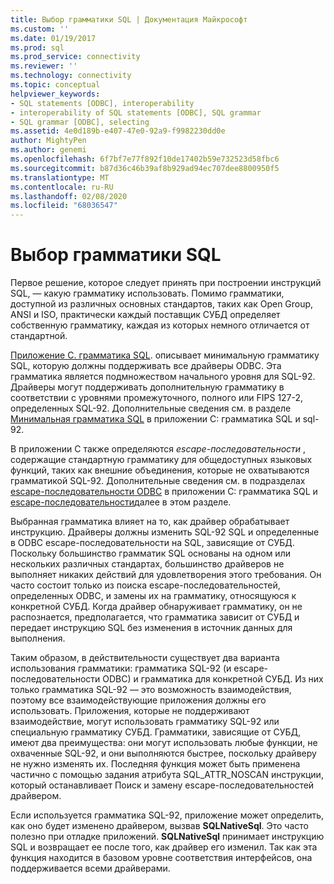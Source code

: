 ```yaml
---
title: Выбор грамматики SQL | Документация Майкрософт
ms.custom: ''
ms.date: 01/19/2017
ms.prod: sql
ms.prod_service: connectivity
ms.reviewer: ''
ms.technology: connectivity
ms.topic: conceptual
helpviewer_keywords:
- SQL statements [ODBC], interoperability
- interoperability of SQL statements [ODBC], SQL grammar
- SQL grammar [ODBC], selecting
ms.assetid: 4e0d189b-e407-47e0-92a9-f9982230dd0e
author: MightyPen
ms.author: genemi
ms.openlocfilehash: 6f7bf7e77f892f10de17402b59e732523d58fbc6
ms.sourcegitcommit: b87d36c46b39af8b929ad94ec707dee8800950f5
ms.translationtype: MT
ms.contentlocale: ru-RU
ms.lasthandoff: 02/08/2020
ms.locfileid: "68036547"
---
```

# <a name="choosing-an-sql-grammar"></a>Выбор грамматики SQL
Первое решение, которое следует принять при построении инструкций SQL, — какую грамматику использовать. Помимо грамматики, доступной из различных основных стандартов, таких как Open Group, ANSI и ISO, практически каждый поставщик СУБД определяет собственную грамматику, каждая из которых немного отличается от стандартной.  
  
 [Приложение C. грамматика SQL](../../../odbc/reference/appendixes/appendix-c-sql-grammar.md). описывает минимальную грамматику SQL, которую должны поддерживать все драйверы ODBC. Эта грамматика является подмножеством начального уровня для SQL-92. Драйверы могут поддерживать дополнительную грамматику в соответствии с уровнями промежуточного, полного или FIPS 127-2, определенных SQL-92. Дополнительные сведения см. в разделе [Минимальная грамматика SQL](../../../odbc/reference/appendixes/sql-minimum-grammar.md) в приложении C: грамматика SQL и sql-92.  
  
 В приложении C также определяются *escape-последовательности* , содержащие стандартную грамматику для общедоступных языковых функций, таких как внешние объединения, которые не охватываются грамматикой SQL-92. Дополнительные сведения см. в подразделах [escape-последовательности ODBC](../../../odbc/reference/appendixes/odbc-escape-sequences.md) в приложении C: грамматика SQL и [escape-последовательности](../../../odbc/reference/develop-app/escape-sequences.md)далее в этом разделе.  
  
 Выбранная грамматика влияет на то, как драйвер обрабатывает инструкцию. Драйверы должны изменить SQL-92 SQL и определенные в ODBC escape-последовательности на SQL, зависящие от СУБД. Поскольку большинство грамматик SQL основаны на одном или нескольких различных стандартах, большинство драйверов не выполняет никаких действий для удовлетворения этого требования. Он часто состоит только из поиска escape-последовательностей, определенных ODBC, и замены их на грамматику, относящуюся к конкретной СУБД. Когда драйвер обнаруживает грамматику, он не распознается, предполагается, что грамматика зависит от СУБД и передает инструкцию SQL без изменения в источник данных для выполнения.  
  
 Таким образом, в действительности существует два варианта использования грамматики: грамматика SQL-92 (и escape-последовательности ODBC) и грамматика для конкретной СУБД. Из них только грамматика SQL-92 — это возможность взаимодействия, поэтому все взаимодействующие приложения должны его использовать. Приложения, которые не поддерживают взаимодействие, могут использовать грамматику SQL-92 или специальную грамматику СУБД. Грамматики, зависящие от СУБД, имеют два преимущества: они могут использовать любые функции, не охваченные SQL-92, и они выполняются быстрее, поскольку драйверу не нужно изменять их. Последняя функция может быть применена частично с помощью задания атрибута SQL_ATTR_NOSCAN инструкции, который останавливает Поиск и замену escape-последовательностей драйвером.  
  
 Если используется грамматика SQL-92, приложение может определить, как оно будет изменено драйвером, вызвав **SQLNativeSql**. Это часто полезно при отладке приложений. **SQLNativeSql** принимает инструкцию SQL и возвращает ее после того, как драйвер его изменил. Так как эта функция находится в базовом уровне соответствия интерфейсов, она поддерживается всеми драйверами.
